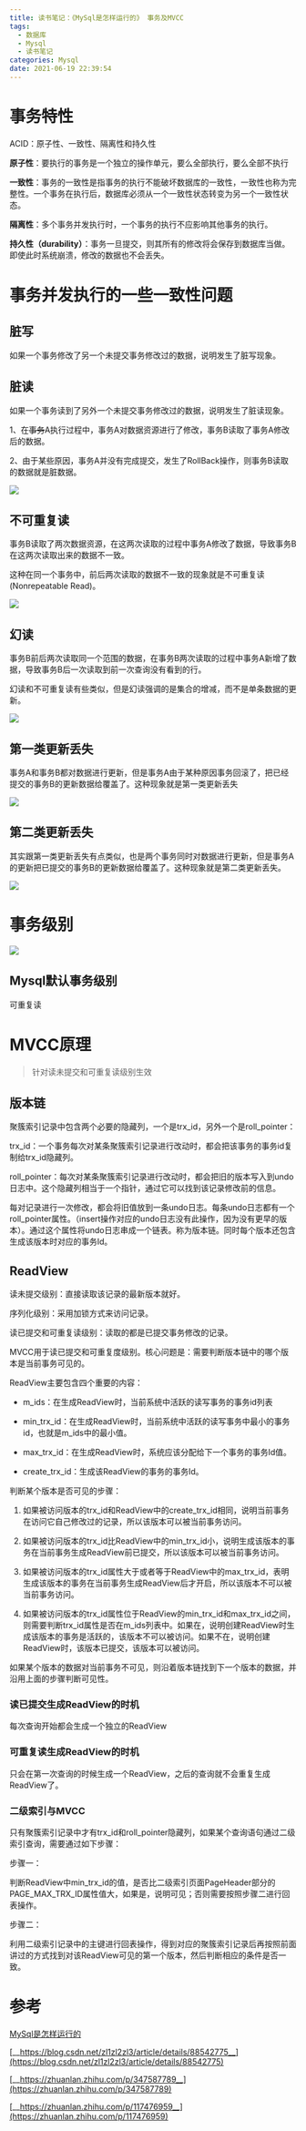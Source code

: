 ```yaml
---
title: 读书笔记：《MySql是怎样运行的》 事务及MVCC
tags:
  - 数据库
  - Mysql
  - 读书笔记
categories: Mysql
date: 2021-06-19 22:39:54
---
```



# 事务特性

ACID：原子性、一致性、隔离性和持久性

**原子性**：要执行的事务是一个独立的操作单元，要么全部执行，要么全部不执行

**一致性**：事务的一致性是指事务的执行不能破坏数据库的一致性，一致性也称为完整性。一个事务在执行后，数据库必须从一个一致性状态转变为另一个一致性状态。

**隔离性**：多个事务并发执行时，一个事务的执行不应影响其他事务的执行。

**持久性（durability）**：事务一旦提交，则其所有的修改将会保存到数据库当做。即使此时系统崩溃，修改的数据也不会丢失。

# 事务并发执行的一些一致性问题

## 脏写

如果一个事务修改了另一个未提交事务修改过的数据，说明发生了脏写现象。

## 脏读

如果一个事务读到了另外一个未提交事务修改过的数据，说明发生了脏读现象。

1、在~~事务~~A执行过程中，事务A对数据资源进行了修改，事务B读取了事务A修改后的数据。

2、由于某些原因，事务A并没有完成提交，发生了RollBack操作，则事务B读取的数据就是脏数据。

![](/images/20210821/01.png)

## 不可重复读

事务B读取了两次数据资源，在这两次读取的过程中事务A修改了数据，导致事务B在这两次读取出来的数据不一致。

这种在同一个事务中，前后两次读取的数据不一致的现象就是不可重复读(Nonrepeatable Read)。

![](/images/20210821/02.png)



## 幻读

事务B前后两次读取同一个范围的数据，在事务B两次读取的过程中事务A新增了数据，导致事务B后一次读取到前一次查询没有看到的行。

幻读和不可重复读有些类似，但是幻读强调的是集合的增减，而不是单条数据的更新。

![](/images/20210821/03.png)

## 第一类更新丢失

事务A和事务B都对数据进行更新，但是事务A由于某种原因事务回滚了，把已经提交的事务B的更新数据给覆盖了。这种现象就是第一类更新丢失

![](/images/20210821/04.png)

## 第二类更新丢失

其实跟第一类更新丢失有点类似，也是两个事务同时对数据进行更新，但是事务A的更新把已提交的事务B的更新数据给覆盖了。这种现象就是第二类更新丢失。

![](/images/20210821/05.png)




# 事务级别

![](/images/20210821/06.png)

## Mysql默认事务级别

可重复读

# MVCC原理

> 针对读未提交和可重复读级别生效

## 版本链

聚簇索引记录中包含两个必要的隐藏列，一个是trx_id，另外一个是roll_pointer：

trx_id：一个事务每次对某条聚簇索引记录进行改动时，都会把该事务的事务id复制给trx_id隐藏列。

roll_pointer：每次对某条聚簇索引记录进行改动时，都会把旧的版本写入到undo日志中。这个隐藏列相当于一个指针，通过它可以找到该记录修改前的信息。

每对记录进行一次修改，都会将旧值放到一条undo日志。每条undo日志都有一个roll_pointer属性。（insert操作对应的undo日志没有此操作，因为没有更早的版本）。通过这个属性将undo日志串成一个链表。称为版本链。同时每个版本还包含生成该版本时对应的事务Id。

## ReadView

读未提交级别：直接读取该记录的最新版本就好。

序列化级别：采用加锁方式来访问记录。

读已提交和可重复读级别：读取的都是已提交事务修改的记录。

MVCC用于读已提交和可重复度级别。核心问题是：需要判断版本链中的哪个版本是当前事务可见的。

ReadView主要包含四个重要的内容：

- m_ids：在生成ReadView时，当前系统中活跃的读写事务的事务id列表

- min_trx_id：在生成ReadView时，当前系统中活跃的读写事务中最小的事务id，也就是m_ids中的最小值。

- max_trx_id：在生成ReadView时，系统应该分配给下一个事务的事务Id值。

- create_trx_id：生成该ReadView的事务的事务Id。

判断某个版本是否可见的步骤：

1. 如果被访问版本的trx_id和ReadView中的create_trx_id相同，说明当前事务在访问它自己修改过的记录，所以该版本可以被当前事务访问。

1. 如果被访问版本的trx_id比ReadView中的min_trx_id小，说明生成该版本的事务在当前事务生成ReadView前已提交，所以该版本可以被当前事务访问。

1. 如果被访问版本的trx_id属性大于或者等于ReadView中的max_trx_id，表明生成该版本的事务在当前事务生成ReadView后才开启，所以该版本不可以被当前事务访问。

1. 如果被访问版本的trx_id属性位于ReadView的min_trx_id和max_trx_id之间，则需要判断trx_id属性是否在m_ids列表中。如果在，说明创建ReadView时生成该版本的事务是活跃的，该版本不可以被访问。如果不在，说明创建ReadView时，该版本已提交，该版本可以被访问。

如果某个版本的数据对当前事务不可见，则沿着版本链找到下一个版本的数据，并沿用上面的步骤判断可见性。

### 读已提交生成ReadView的时机

每次查询开始都会生成一个独立的ReadView

### 可重复读生成ReadView的时机

只会在第一次查询的时候生成一个ReadView，之后的查询就不会重复生成ReadView了。

### 二级索引与MVCC

只有聚簇索引记录中才有trx_id和roll_pointer隐藏列，如果某个查询语句通过二级索引查询，需要通过如下步骤：

步骤一：

判断ReadView中min_trx_id的值，是否比二级索引页面PageHeader部分的PAGE_MAX_TRX_ID属性值大，如果是，说明可见；否则需要按照步骤二进行回表操作。

步骤二：

利用二级索引记录中的主键进行回表操作，得到对应的聚簇索引记录后再按照前面讲过的方式找到对该ReadView可见的第一个版本，然后判断相应的条件是否一致。

# 参考

[MySql是怎样运行的](https://book.douban.com/subject/35231266/)

[__https://blog.csdn.net/zl1zl2zl3/article/details/88542775__](https://blog.csdn.net/zl1zl2zl3/article/details/88542775)

[__https://zhuanlan.zhihu.com/p/347587789__](https://zhuanlan.zhihu.com/p/347587789)

[__https://zhuanlan.zhihu.com/p/117476959__](https://zhuanlan.zhihu.com/p/117476959)

